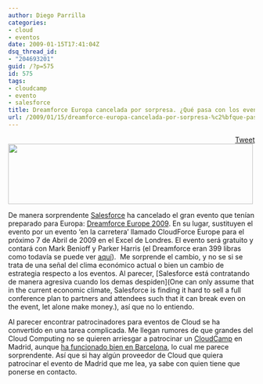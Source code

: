 ```yaml
---
author: Diego Parrilla
categories:
- cloud
- eventos
date: 2009-01-15T17:41:04Z
dsq_thread_id:
- "204693201"
guid: /?p=575
id: 575
tags:
- cloudcamp
- evento
- salesforce
title: Dreamforce Europa cancelada por sorpresa. ¿Qué pasa con los eventos de Cloud?
url: /2009/01/15/dreamforce-europa-cancelada-por-sorpresa-%c2%bfque-pasa-con-los-eventos-de-cloud/
---
```


<div style="float: right; margin-left: 10px;">
  <a href="https://twitter.com/share" class="twitter-share-button" data-via="nubeblog" data-hashtags="cloudcamp,evento,salesforce" data-count="vertical" data-url="/2009/01/15/dreamforce-europa-cancelada-por-sorpresa-%c2%bfque-pasa-con-los-eventos-de-cloud/">Tweet</a>
</div>

[<img class="aligncenter size-full wp-image-529" title="salesforce_logo" src="/wp-content/uploads/salesforce_logo.jpg" alt="" width="500" height="123" srcset="/wp-content/uploads/salesforce_logo.jpg 500w, /wp-content/uploads/salesforce_logo-300x73.jpg 300w" sizes="(max-width: 500px) 100vw, 500px" />](/wp-content/uploads/salesforce_logo.jpg)

De manera sorprendente [Salesforce](http://salesforce.com) ha cancelado el gran evento que tenían preparado para Europa: [Dreamforce Europe 2009](http://www.salesforce.com/dreamforceeurope/dfe09/). En su lugar, sustituyen el evento por un evento &#8216;en la carretera&#8217; llamado CloudForce Europe para el próximo 7 de Abril de 2009 en el Excel de Londres. El evento será gratuito y contará con Mark Benioff y Parker Harris (el Dreamforce eran 399 libras como todavía se puede ver [aquí](http://www.salesforce.com/dreamforceeurope/dfe09/terms-conditions.jsp)).  Me sorprende el cambio, y no se si se trata de una señal del clima económico actual o bien un cambio de estrategia respecto a los eventos. Al parecer, [Salesforce está contratando de manera agresiva cuando los demas despiden](One can only assume that in the current economic climate, Salesforce is finding it hard to sell a full conference plan to partners and attendees such that it can break even on the event, let alone make money.), así que no lo entiendo.

Al parecer encontrar patrocinadores para eventos de Cloud se ha convertido en una tarea complicada. Me llegan rumores de que grandes del Cloud Computing no se quieren arriesgar a patrocinar un [CloudCamp](http://www.cloudcamp.com/) en Madrid, aunque [ha funcionado bien en Barcelona](/2008/12/16/cloudcamp-llega-a-barcelona/), lo cual me parece sorprendente. Así que si hay algún proveedor de Cloud que quiera patrocinar el evento de Madrid que me lea, ya sabe con quien tiene que ponerse en contacto.
